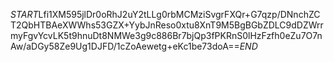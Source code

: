 $START$Lfi1XM595jlDr0oRhJ2uY2tLLg0rbMCMziSvgrFXQr+G7qzp/DNnchZCT2QbHTBAeXWWhs53GZX+YybJnReso0xtu8XnT9M5BgBGbZDLC9dDZWrrmyFgvYcvLK5t9hnuDt8NMWe3g9c886Br7bjQp3fPKRnS0lHzFzfh0eZu7O7nAw/aDGy58Ze9Ug1DJFD/1cZoAewetg+eKc1be73doA==$END$
